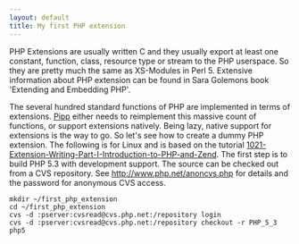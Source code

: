 ```yaml
---
layout: default
title: My first PHP extension
---
```


PHP Extensions are usually written C and they usually export
at least one constant, function, class, resource type or stream to the PHP userspace.
So they are pretty much the same as XS-Modules in Perl 5.
Extensive information about PHP extension can be found in Sara Golemons book 'Extending and Embedding PHP'.

The several hundred standard functions of PHP are implemented in terms of extensions.
[Pipp](http://pipp.org/) either needs to reimplement this massive count of functions,
or support extensions natively. Being lazy, native support for extensions is the way to go.
So let's see how to create a dummy PHP extension. The following is for Linux and is based on the tutorial
[1021-Extension-Writing-Part-I-Introduction-to-PHP-and-Zend](http://devzone.zend.com/article/1021-Extension-Writing-Part-I-Introduction-to-PHP-and-Zend).
The first step is to build PHP 5.3 with development support.
The source can be checked out from a CVS repository. See <a href="http://www.php.net/anoncvs.php" rel="nofollow">http://www.php.net/anoncvs.php</a> for details and the password for anonymous CVS access.

    mkdir ~/first_php_extension
    cd ~/first_php_extension
    cvs -d :pserver:cvsread@cvs.php.net:/repository login
    cvs -d :pserver:cvsread@cvs.php.net:/repository checkout -r PHP_5_3 php5
